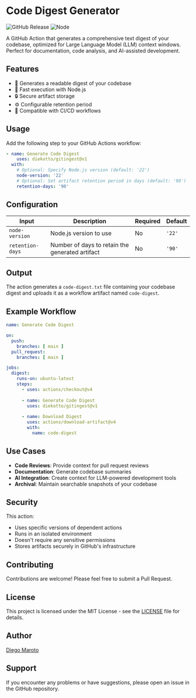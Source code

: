 # Code Digest Generator

![GitHub Release](https://img.shields.io/github/v/release/diekotto/gitingest?logo=githubactions)
![Node](https://img.shields.io/badge/nodejs-v22-green?logo=nodedotjs)

A GitHub Action that generates a comprehensive text digest of your codebase, optimized for Large Language Model (LLM) context windows. Perfect for documentation, code analysis, and AI-assisted development.

## Features

- 📝 Generates a readable digest of your codebase
- 🚀 Fast execution with Node.js
- 🔒 Secure artifact storage
- ⚙️ Configurable retention period
- 🔄 Compatible with CI/CD workflows

## Usage

Add the following step to your GitHub Actions workflow:

```yaml
- name: Generate Code Digest
    uses: diekotto/gitingest@v1
  with:
    # Optional: Specify Node.js version (default: '22')
    node-version: '22'
    # Optional: Set artifact retention period in days (default: '90')
    retention-days: '90'
```

## Configuration

| Input | Description | Required | Default |
|-------|-------------|----------|----------|
| `node-version` | Node.js version to use | No | `'22'` |
| `retention-days` | Number of days to retain the generated artifact | No | `'90'` |

## Output

The action generates a `code-digest.txt` file containing your codebase digest and uploads it as a workflow artifact named `code-digest`.

## Example Workflow

```yaml
name: Generate Code Digest

on:
  push:
    branches: [ main ]
  pull_request:
    branches: [ main ]

jobs:
  digest:
    runs-on: ubuntu-latest
    steps:
      - uses: actions/checkout@v4
      
      - name: Generate Code Digest
        uses: diekotto/gitingest@v1
        
      - name: Download Digest
        uses: actions/download-artifact@v4
        with:
          name: code-digest
```

## Use Cases

- **Code Reviews**: Provide context for pull request reviews
- **Documentation**: Generate codebase summaries
- **AI Integration**: Create context for LLM-powered development tools
- **Archival**: Maintain searchable snapshots of your codebase

## Security

This action:
- Uses specific versions of dependent actions
- Runs in an isolated environment
- Doesn't require any sensitive permissions
- Stores artifacts securely in GitHub's infrastructure

## Contributing

Contributions are welcome! Please feel free to submit a Pull Request.

## License

This project is licensed under the MIT License - see the [LICENSE](LICENSE) file for details.

## Author

[Diego Maroto](https://github.com/diegomaroto)

## Support

If you encounter any problems or have suggestions, please open an issue in the GitHub repository.
